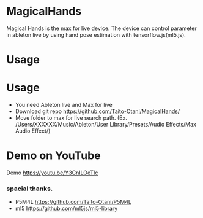 # MagicalHands
Magical Hands is the max for live device.
The device can control parameter in ableton live by using hand pose estimation with tensorflow.js(ml5.js).

# Usage
# Usage
- You need Ableton live and Max for live
- Download git repo https://github.com/Taito-Otani/MagicalHands/
- Move folder to max for live search path. (Ex. /Users/XXXXXX/Music/Ableton/User Library/Presets/Audio Effects/Max Audio Effect/)

# Demo on YouTube
Demo https://youtu.be/Y3CnILOeTIc


### spacial thanks.
- P5M4L https://github.com/Taito-Otani/P5M4L
- ml5 https://github.com/ml5js/ml5-library



